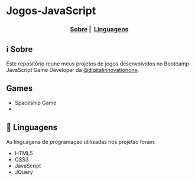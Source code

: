 # Jogos-JavaScript

<h3 align="center">
  <a href="#information_source-sobre">Sobre</a>&nbsp;|&nbsp;
  <a href="#rocket-linguagens">Linguagens</a>
</h3>

## :information_source: Sobre

Este repositório reune meus projetos de jogos desenvolvidos no Bootcamp JavaScript Game Developer da [@digitalinnovationone](https://github.com/digitalinnovationone).

## Games

- Spaceship Game
- 

## :rocket: Linguagens

As linguagens de programação utilizadas nos projetso foram:

-   HTML5
-   CSS3
-   JavaScript
-   JQuery
